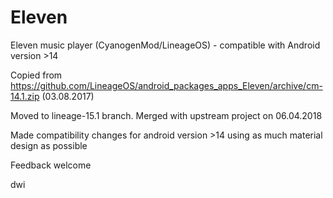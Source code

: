 # Eleven

Eleven music player (CyanogenMod/LineageOS) - compatible with Android version >14

Copied from https://github.com/LineageOS/android_packages_apps_Eleven/archive/cm-14.1.zip (03.08.2017)

Moved to lineage-15.1 branch.
Merged with upstream project on 06.04.2018

Made compatibility changes for android version >14 using as much material design as possible

Feedback welcome

dwi
